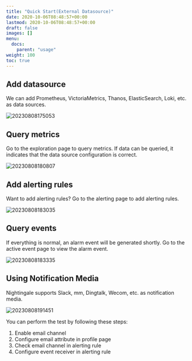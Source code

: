 ```yaml
---
title: "Quick Start(External Datasource)"
date: 2020-10-06T08:48:57+00:00
lastmod: 2020-10-06T08:48:57+00:00
draft: false
images: []
menu:
  docs:
    parent: "usage"
weight: 100
toc: true
---
```


## Add datasource

We can add Prometheus, VictoriaMetrics, Thanos, ElasticSearch, Loki, etc. as data sources.

![20230808175053](https://download.flashcat.cloud/ulric/20230808175053.png)

## Query metrics

Go to the exploration page to query metrics. If data can be queried, it indicates that the data source configuration is correct.

![20230808180807](https://download.flashcat.cloud/ulric/20230808180807.png)

## Add alerting rules

Want to add alerting rules? Go to the alerting page to add alerting rules.

![20230808183035](https://download.flashcat.cloud/ulric/20230808183035.png)

## Query events

If everything is normal, an alarm event will be generated shortly. Go to the active event page to view the alarm event.

![20230808183335](https://download.flashcat.cloud/ulric/20230808183335.png)

## Using Notification Media

Nightingale supports Slack, mm, Dingtalk, Wecom, etc. as notification media. 

![20230808191451](https://download.flashcat.cloud/ulric/20230808191451.png)

You can perform the test by following these steps:

1. Enable email channel
2. Configure email attribute in profile page
3. Check email channel in alerting rule
4. Configure event receiver in alerting rule
